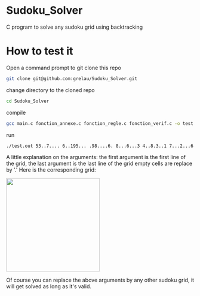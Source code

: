# Sudoku_Solver
C program to solve any sudoku grid using backtracking

# How to test it
Open a command prompt to git clone this repo
```bash
git clone git@github.com:grelau/Sudoku_Solver.git
```
change directory to the cloned repo
```bash
cd Sudoku_Solver
```
compile
```bash
gcc main.c fonction_annexe.c fonction_regle.c fonction_verif.c -o test.out
```

run
```bash
./test.out 53..7.... 6..195... .98....6. 8...6...3 4..8.3..1 7...2...6 .6....28. ...419..5 ....8..79
```
A little explanation on the arguments:
the first argument is the first line of the grid,
the last argument is the last line of the grid
empty cells are replace by '.'
Here is the corresponding grid:

<img src="https://user-images.githubusercontent.com/42698196/156885054-b0cafd4d-8f63-4acb-aeb7-2cfecafc312c.png" width="250" height="250" class="center">

Of course you can replace the above arguments by any other sudoku grid, it will get solved as long as it's valid.
